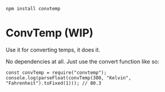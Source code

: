 ```bash
npm install convtemp
```

# ConvTemp (WIP)

Use it for converting temps, it does it.

No dependencies at all. Just use the convert function like so:

```nodejs
const convTemp = require("convtemp");
console.log(parseFloat(convTemp(300, "Kelvin", "Fahrenheit").toFixed(1))); // 80.3
```
